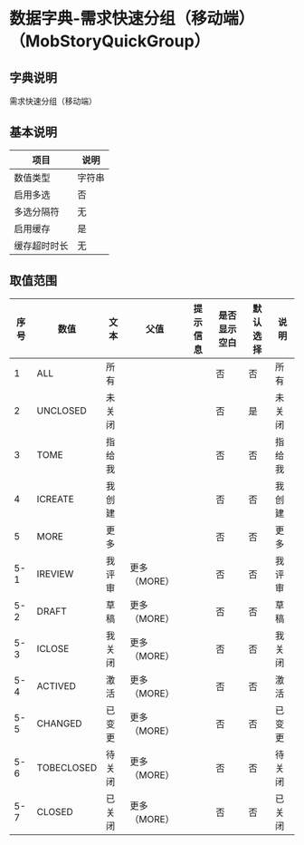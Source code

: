 # 数据字典-需求快速分组（移动端）（MobStoryQuickGroup）
## 字典说明
需求快速分组（移动端）

## 基本说明
| 项目 | 说明 |
| -- | -- |
| 数值类型 | 字符串 |
| 启用多选 | 否 |
| 多选分隔符 | 无 |
| 启用缓存 | 是 |
| 缓存超时时长 | 无 |

## 取值范围
| 序号 | 数值 | 文本 | 父值 | 提示信息 | 是否显示空白 | 默认选择 | 说明 |
| -- | -- | -- | -- | -- | -- | -- | -- |
| 1 | ALL | 所有 |  |  | 否 | 否 | 所有 |
| 2 | UNCLOSED | 未关闭 |  |  | 否 | 是 | 未关闭 |
| 3 | TOME | 指给我 |  |  | 否 | 否 | 指给我 |
| 4 | ICREATE | 我创建 |  |  | 否 | 否 | 我创建 |
| 5 | MORE | 更多 |  |  | 否 | 否 | 更多 |
| 5-1 | IREVIEW | 我评审 | 更多（MORE） |  | 否 | 否 | 我评审 |
| 5-2 | DRAFT | 草稿 | 更多（MORE） |  | 否 | 否 | 草稿 |
| 5-3 | ICLOSE | 我关闭 | 更多（MORE） |  | 否 | 否 | 我关闭 |
| 5-4 | ACTIVED | 激活 | 更多（MORE） |  | 否 | 否 | 激活 |
| 5-5 | CHANGED | 已变更 | 更多（MORE） |  | 否 | 否 | 已变更 |
| 5-6 | TOBECLOSED | 待关闭 | 更多（MORE） |  | 否 | 否 | 待关闭 |
| 5-7 | CLOSED | 已关闭 | 更多（MORE） |  | 否 | 否 | 已关闭 |


